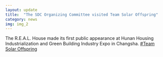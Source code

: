 ```yaml
---
layout: update
title:  "The SDC Organizing Committee visited Team Solar Offspring"
category: news
img: img_2
---
```


The R.E.A.L. House made its first public appearance at Hunan Housing Industrialization and Green Building Industry Expo in Changsha. <a href="http://www.solaroffspring.com" target="_blank">#Team Solar Offspring</a>